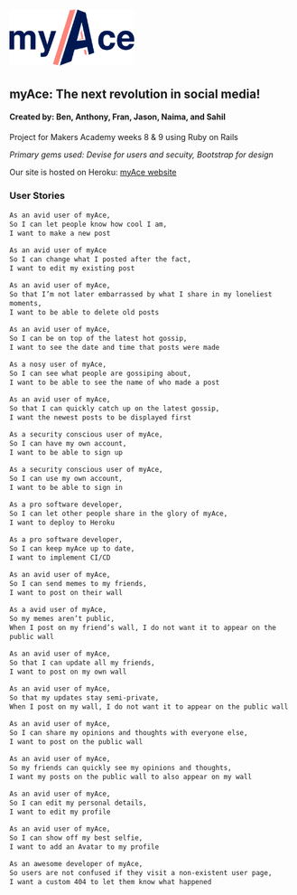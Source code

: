 # <img src='./public/images/myace_logo_v2.svg' style='height: 100px'>
## myAce: The next revolution in social media!
#### Created by: Ben, Anthony, Fran, Jason, Naima, and Sahil
Project for Makers Academy weeks 8 & 9 using Ruby on Rails

*Primary gems used: Devise for users and secuity, Bootstrap for design*

Our site is hosted on Heroku: [myAce website](http://myace.herokuapp.com/users/sign_up)

### __User Stories__

```
As an avid user of myAce,
So I can let people know how cool I am,
I want to make a new post
```
```
As an avid user of myAce
So I can change what I posted after the fact,
I want to edit my existing post
```
```
As an avid user of myAce,
So that I’m not later embarrassed by what I share in my loneliest moments,
I want to be able to delete old posts
```
```
As an avid user of myAce,
So I can be on top of the latest hot gossip,
I want to see the date and time that posts were made
```
```
As a nosy user of myAce,
So I can see what people are gossiping about,
I want to be able to see the name of who made a post
```
```
As an avid user of myAce,
So that I can quickly catch up on the latest gossip,
I want the newest posts to be displayed first
```
```
As a security conscious user of myAce,
So I can have my own account,
I want to be able to sign up
```
```
As a security conscious user of myAce,
So I can use my own account,
I want to be able to sign in
```
```
As a pro software developer,
So I can let other people share in the glory of myAce,
I want to deploy to Heroku
```
```
As a pro software developer,
So I can keep myAce up to date,
I want to implement CI/CD
```
```
As an avid user of myAce,
So I can send memes to my friends,
I want to post on their wall
```
```
As a avid user of myAce,
So my memes aren’t public,
When I post on my friend’s wall, I do not want it to appear on the public wall
```
```
As an avid user of myAce,
So that I can update all my friends,
I want to post on my own wall
```
```
As an avid user of myAce,
So that my updates stay semi-private,
When I post on my wall, I do not want it to appear on the public wall
```
```
As an avid user of myAce,
So I can share my opinions and thoughts with everyone else,
I want to post on the public wall
```
```
As an avid user of myAce,
So my friends can quickly see my opinions and thoughts,
I want my posts on the public wall to also appear on my wall
```
```
As an avid user of myAce,
So I can edit my personal details,
I want to edit my profile
```
```
As an avid user of myAce,
So I can show off my best selfie,
I want to add an Avatar to my profile
```
```
As an awesome developer of myAce,
So users are not confused if they visit a non-existent user page,
I want a custom 404 to let them know what happened
```
